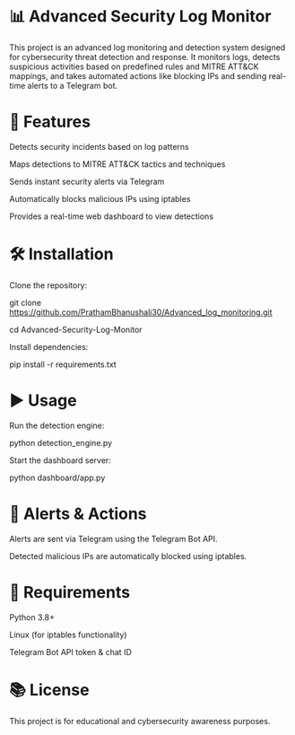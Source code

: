 # 📊 Advanced Security Log Monitor
This project is an advanced log monitoring and detection system designed for cybersecurity threat detection and response. It monitors logs, detects suspicious activities based on predefined rules and MITRE ATT&CK mappings, and takes automated actions like blocking IPs and sending real-time alerts to a Telegram bot.

# 🚀 Features
Detects security incidents based on log patterns

Maps detections to MITRE ATT&CK tactics and techniques

Sends instant security alerts via Telegram

Automatically blocks malicious IPs using iptables

Provides a real-time web dashboard to view detections

# 🛠️ Installation
Clone the repository:

git clone https://github.com/PrathamBhanushali30/Advanced_log_monitoring.git

cd Advanced-Security-Log-Monitor


Install dependencies:

pip install -r requirements.txt


# ▶️ Usage

Run the detection engine:

python detection_engine.py


Start the dashboard server:

python dashboard/app.py


# 📡 Alerts & Actions
Alerts are sent via Telegram using the Telegram Bot API.

Detected malicious IPs are automatically blocked using iptables.

# 📌 Requirements
Python 3.8+

Linux (for iptables functionality)

Telegram Bot API token & chat ID

# 📚 License
This project is for educational and cybersecurity awareness purposes.
